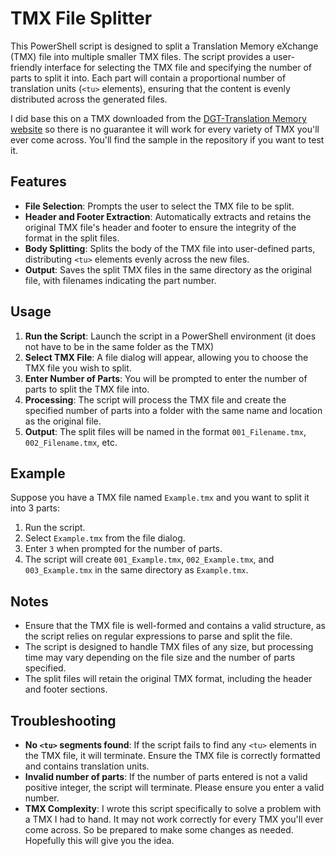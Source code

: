 # TMX File Splitter

This PowerShell script is designed to split a Translation Memory eXchange (TMX) file into multiple smaller TMX files. The script provides a user-friendly interface for selecting the TMX file and specifying the number of parts to split it into. Each part will contain a proportional number of translation units (`<tu>` elements), ensuring that the content is evenly distributed across the generated files.

I did base this on a TMX downloaded from the [DGT-Translation Memory website](https://joint-research-centre.ec.europa.eu/language-technology-resources/dgt-translation-memory_en) so there is no guarantee it will work for every variety of TMX you'll ever come across.  You'll find the sample in the repository if you want to test it.

## Features

- **File Selection**: Prompts the user to select the TMX file to be split.
- **Header and Footer Extraction**: Automatically extracts and retains the original TMX file's header and footer to ensure the integrity of the format in the split files.
- **Body Splitting**: Splits the body of the TMX file into user-defined parts, distributing `<tu>` elements evenly across the new files.
- **Output**: Saves the split TMX files in the same directory as the original file, with filenames indicating the part number.

## Usage

1. **Run the Script**: Launch the script in a PowerShell environment (it does not have to be in the same folder as the TMX)
2. **Select TMX File**: A file dialog will appear, allowing you to choose the TMX file you wish to split.
3. **Enter Number of Parts**: You will be prompted to enter the number of parts to split the TMX file into.
4. **Processing**: The script will process the TMX file and create the specified number of parts into a folder with the same name and location as the original file.
5. **Output**: The split files will be named in the format `001_Filename.tmx`, `002_Filename.tmx`, etc.

## Example

Suppose you have a TMX file named `Example.tmx` and you want to split it into 3 parts:

1. Run the script.
2. Select `Example.tmx` from the file dialog.
3. Enter `3` when prompted for the number of parts.
4. The script will create `001_Example.tmx`, `002_Example.tmx`, and `003_Example.tmx` in the same directory as `Example.tmx`.

## Notes

- Ensure that the TMX file is well-formed and contains a valid structure, as the script relies on regular expressions to parse and split the file.
- The script is designed to handle TMX files of any size, but processing time may vary depending on the file size and the number of parts specified.
- The split files will retain the original TMX format, including the header and footer sections.

## Troubleshooting

- **No `<tu>` segments found**: If the script fails to find any `<tu>` elements in the TMX file, it will terminate. Ensure the TMX file is correctly formatted and contains translation units.
- **Invalid number of parts**: If the number of parts entered is not a valid positive integer, the script will terminate. Please ensure you enter a valid number.
- **TMX Complexity**: I wrote this script specifically to solve a problem with a TMX I had to hand.  It may not work correctly for every TMX you'll ever come across.  So be prepared to make some changes as needed.  Hopefully this will give you the idea.

